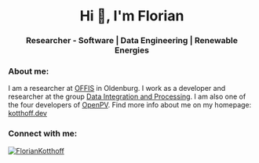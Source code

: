 <h1 align="center">Hi 👋, I'm Florian</h1>
<h3 align="center">Researcher - Software | Data Engineering | Renewable Energies</h3>



<h3 align="left">About me:</h3>
<p align="left">
I am a researcher at <a href="https://www.offis.de/" target="_blank" rel="noreferrer">OFFIS</a> in Oldenburg.
I work as a developer and researcher at the group <a href="https://www.offis.de/en/applications/energy/data-integration-and-processing.html" target="_blank" rel="noreferrer">Data Integration and Processing</a>. 
I am also one of the four developers of <a href="https://www.openpv.de/" target="_blank" rel="noreferrer">OpenPV</a>.
Find more info about me on my homepage: <a href="https://kotthoff.dev" target="_blank" rel="noreferrer">kotthoff.dev</a>
</p>

<h3 align="left">Connect with me:</h3>

<p align="left"> <a href="https://mastodon.energy/@floko" target="blank"><img src="https://img.shields.io/mastodon/follow/109829890350896281?domain=https%3A%2F%2Fmastodon.energy" alt="FlorianKotthoff" /></a> </p>
<p align="left">

<a rel="me" href="https://mastodon.energy/@floko"> </a>
